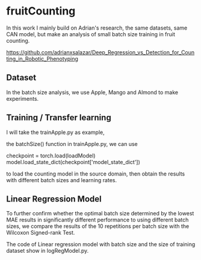 # fruitCounting

In this work I mainly build on Adrian's research, the same datasets, same CAN model, but make an analysis of small batch size training in fruit counting.

https://github.com/adrianxsalazar/Deep_Regression_vs_Detection_for_Counting_in_Robotic_Phenotyping


## Dataset
In the batch size analysis, we use Apple, Mango and Almond to make experiments.


## Training / Transfer learning 
I will take the trainApple.py as example,

the batchSize() function in trainApple.py, we can use

checkpoint = torch.load(loadModel)
model.load_state_dict(checkpoint['model_state_dict'])

to load the counting model in the source domain, then obtain the results with different batch sizes and learning rates.


## Linear Regression Model

To further confirm whether the optimal batch size determined by the lowest MAE results in significantly different performance to using different batch sizes, we compare the results of the $10$ repetitions per batch size with the Wilcoxon Signed-rank Test.

The code of Linear regression model with batch size and the size of training dataset show in logRegModel.py.

